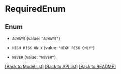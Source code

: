 # RequiredEnum

## Enum


* `ALWAYS` (value: `"ALWAYS"`)

* `HIGH_RISK_ONLY` (value: `"HIGH_RISK_ONLY"`)

* `NEVER` (value: `"NEVER"`)


[[Back to Model list]](../README.md#documentation-for-models) [[Back to API list]](../README.md#documentation-for-api-endpoints) [[Back to README]](../README.md)



